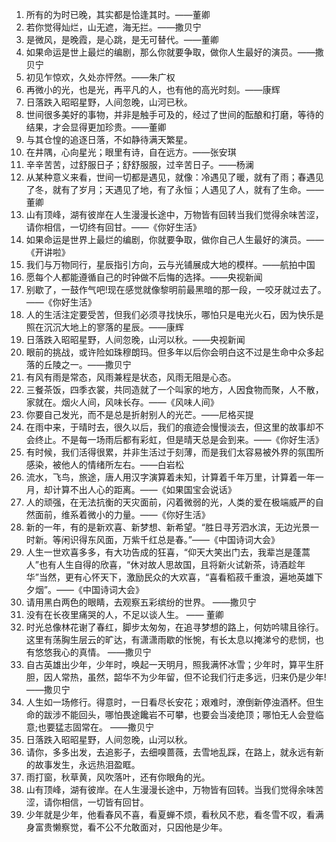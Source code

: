 1. 所有的为时已晚，其实都是恰逢其时。——董卿
2. 若你觉得灿烂，山无遮，海无拦。——撒贝宁
3. 是微风，是晚霞，是心跳，是无可替代。——董卿
4. 如果命运是世上最烂的编剧，那么你就要争取，做你人生最好的演员。——撒贝宁
5. 初见乍惊欢，久处亦怦然。——朱广权
6. 再微小的光，也是光，再平凡的人，也有他的高光时刻。——康辉
7. 日落跌入昭昭星野，人间忽晚，山河已秋。
8. 世间很多美好的事物，并非是触手可及的，经过了世间的酝酿和打磨，等待的结果，才会显得更加珍贵。——董卿
9. 与其仓惶的追逐日落，不如静待满天繁星。
10. 在井隅，心向星光；眼里有诗，自在远方。——张安琪
11. 辛辛苦苦，过舒服日子；舒舒服服，过辛苦日子。——杨澜
12. 从某种意义来看，世间一切都是遇见，就像：冷遇见了暖，就有了雨；春遇见了冬，就有了岁月；天遇见了地，有了永恒；人遇见了人，就有了生命。——董卿
13. 山有顶峰，湖有彼岸在人生漫漫长途中，万物皆有回转当我们觉得余味苦涩，请你相信，一切终有回甘。——《你好生活》
14. 如果命运是世界上最烂的编剧，你就要争取，做你自己人生最好的演员。——《开讲啦》
15. 我们与万物同行，星辰指引方向，云与光铺展成大地的模样。——航拍中国
16. 愿每个人都能遵循自己的时钟做不后悔的选择。——央视新闻
17. 别歇了，一鼓作气吧!现在感觉就像黎明前最黑暗的那一段，一咬牙就过去了。——《你好生活》
18. 人的生活注定要受苦，但我们必须寻找快乐，哪怕只是电光火石，因为快乐是照在沉沉大地上的寥落的星辰。——康辉
19. 日落跌入昭昭星野，人间忽晚，山河以秋。——央视新闻
20. 眼前的挑战，或许险如珠穆朗玛。但多年以后你会明白这不过是生命中众多起落的丘陵之一。——撒贝宁
21. 有风有雨是常态，风雨兼程是状态，风雨无阻是心态。
22. 三餐茶饭，四季衣裳，共同造就了一个叫家的地方，人因食物而聚，人不散，家就在。烟火人间，风味长存。——《风味人间》
23. 你要自己发光，而不是总是折射别人的光芒。——尼格买提
24. 在雨中来，于晴时去，很久以后，我们的痕迹会慢慢淡去，但这里的故事却不会终止。不是每一场雨后都有彩虹，但是晴天总是会到来。——《你好生活》
25. 有时候，我们活得很累，并非生活过于刻薄，而是我们太容易被外界的氛围所感染，被他人的情绪所左右。——白岩松
26. 流水，飞鸟，旅途，唐人用汉字演算着未知，计算着千年万里，计算着一年一月，却计算不出人心的距离。——《如果国宝会说话》
27. 人的顽强，在无法抗衡的天灾面前，闪着微弱的光，人类的爱在极端威严的自然面前，维系着微小的力量。——《你好生活》
28. 新的一年，有的是新欢喜、新梦想、新希望。“胜日寻芳泗水滨，无边光景一时新。等闲识得东风面，万紫千红总是春。”——《中国诗词大会》
29. 人生一世欢喜多多，有大功告成的狂喜，“仰天大笑出门去，我辈岂是蓬蒿人”也有人生自得的欣喜，“休对故人思故国，且将新火试新茶，诗酒趁年华”当然，更有心怀天下，激励民众的大欢喜，“喜看稻菽千重浪，遍地英雄下夕烟”。——《中国诗词大会》
30. 请用黑白两色的眼睛，去观察五彩缤纷的世界。 ——撒贝宁
31. 没有在长夜里痛哭的人，不足以谈人生。 —— 董卿
32. 时光总像林花谢了春红，脚步太匆匆，在追寻梦想的路上，何妨吟啸且徐行。这里有荡胸生层云的旷达，有潇潇雨歇的怅惋，有长太息以掩涕兮的悲悯，也有悠悠我心的真情。 ——撒贝宁
33. 自古英雄出少年，少年时，唤起一天明月，照我满怀冰雪；少年时，算平生肝胆，因人常热，虽然，韶华不为少年留，但不论我们行走多远，归来仍是少年! ——撒贝宁
34. 人生如一场修行。得意时，一日看尽长安花；艰难时，潦倒新停浊酒杯。但生命的跋涉不能回头，哪怕畏途饞岩不可攀，也要会当凌绝顶；哪怕无人会登临意;也要猛志固常在。 ——撒贝宁
35. 日落跌入昭昭星野，人间忽晚，山河以秋。
36. 请你，多多出发，去追影子，去细嗅蔷薇，去雪地乱踩，在路上，就永远有新的故事发生，永远热泪盈眶。
37. 雨打窗，秋草黄，风吹落叶，还有你眼角的光。
38. 山有顶峰，湖有彼岸。在人生漫漫长途中，万物皆有回转。当我们觉得余味苦涩，请你相信，一切皆有回甘。
39. 少年就是少年，他看春风不喜，看夏蝉不烦，看秋风不悲，看冬雪不叹，看满身富贵懒察觉，看不公不允敢面对，只因他是少年。